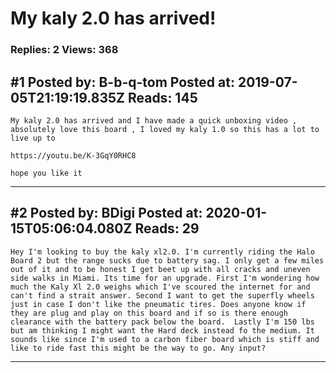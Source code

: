 # My kaly 2.0 has arrived!

### Replies: 2 Views: 368

## \#1 Posted by: B-b-q-tom Posted at: 2019-07-05T21:19:19.835Z Reads: 145

```
My kaly 2.0 has arrived and I have made a quick unboxing video , absolutely love this board , I loved my kaly 1.0 so this has a lot to live up to 

https://youtu.be/K-3GqY0RHC8 

hope you like it
```

---
## \#2 Posted by: BDigi Posted at: 2020-01-15T05:06:04.080Z Reads: 29

```
Hey I'm looking to buy the kaly xl2.0. I'm currently riding the Halo Board 2 but the range sucks due to battery sag. I only get a few miles out of it and to be honest I get beet up with all cracks and uneven side walks in Miami. Its time for an upgrade. First I'm wondering how much the Kaly Xl 2.0 weighs which I've scoured the internet for and can't find a strait answer. Second I want to get the superfly wheels just in case I don't like the pneumatic tires. Does anyone know if they are plug and play on this board and if so is there enough clearance with the battery pack below the board.  Lastly I'm 150 lbs but am thinking I might want the Hard deck instead fo the medium. It sounds like since I'm used to a carbon fiber board which is stiff and like to ride fast this might be the way to go. Any input?
```

---
